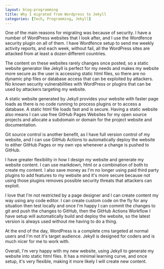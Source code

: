 ```yaml
---
layout: blog-programming
title: Why I migrated from Wordpress to Jekyll
categories: [Tech, Programming, Jekyll]
---
```

One of the main reasons for migrating was because of security. I have a number of WordPress websites that I look after, and I use the Wordfence security plugin on all of them. I have Wordfence setup to send me weekly activity reports, and each week, without fail, all the WordPress sites are attacked from at least a dozen different countries.

The content on these websites rarely changes once posted, so a static website generator like Jekyll is perfect for my needs and makes my website more secure as the user is accessing static html files, so there are no dynamic php files or database access that can be exploited by attackers. No known security vulnerabilities with WordPress or plugins that can be used by attackers targeting my website. 

A static website generated by Jekyll provides your website with faster page loads as there is no code running to process plugins or to access a database. A static html file loads fast and is secure. Having a static website also means I can use free GitHub Pages Websites for my open source projects and allocate a subdomain or domain for the project website and documentation.

Git source control is another benefit, as I have full version control of my website, and I can use GitHub Actions to automatically deploy the website to either GitHub Pages or my own vps whenever a change is pushed to GitHub.

I have greater flexibility in how I design my website and generate my website content. I can use markdown, html or a combination of both to create my content. I also save money as I'm no longer using paid third party plugins to add features to my website and it's more secure because not using those plugins removes possible security threats that attackers can exploit.

I love that I'm not restricted by a page designer and I can create content my way using any code editor. I can create custom code on the fly for any situation then test locally and once I'm happy I can commit the changes to git and push the changes to GitHub, then the GitHub Actions Workflow I have setup will automatically build and deploy the website, so the latest version is always used without me having to do a thing.

At the end of the day, WordPress is a complete cms targeted at normal users and I'm not it's target audience. Jekyll is designed for coders and is much nicer for me to work with.

Overall, I'm very happy with my new website, using Jekyll to generate my website into static html files. It has a minimal learning curve, and once setup, it's very flexible, making it more likely I will create new content.